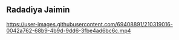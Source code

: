 
## Radadiya Jaimin



https://user-images.githubusercontent.com/69408891/210319016-0042a762-68b9-4b9d-9dd6-3fbe4ad6bc6c.mp4

